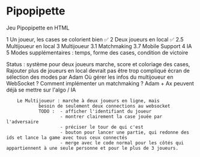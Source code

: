 # Pipopipette

Jeu Pipopipette en HTML

1 Un joueur, les cases se colorient bien ✅
2 Deux joueurs en local ✅
2.5 Multijoueur en local
3 Multijoueur 
3.1 Matchmaking
3.7 Mobile Support
4 IA 
5 Modes supplémentaires : temps, forme des cases, condition de victoire


Status : système pour deux joueurs marche, score et coloriage des cases,
        Rajouter plus de joueurs en local devrait pas être trop compliqué
        écran de sélection des modes par Adam
        Où gérer les infos du multijoueur en WebSocket ?
        Comment implémenter un matchmaking ?
        Adam + Ax peuvent déjà se mettre sur l'algo / IA

        Le Multijoueur : marche à deux joueurs en ligne, mais
                besoin de seulement deux connections au websocket
                TODO :  - afficher l'identifiant du joueur
                        - montrer clairement la case jouée par l'adversaire
                        - préciser le tour de qui c'est
                        - bouton pour lancer une partie, qui redonne des ids et lance la game avec tous ceux connectés
                        - merge avec le code normal pour les côtés qui appartiennent à une seule personne et pour le plus de 3 joueurs.
                        